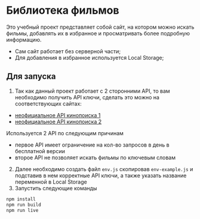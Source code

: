 # Библиотека фильмов
Это учебный проект представляет собой сайт, на котором можно искать фильмы, добавлять их в избранное и просматривать более подробную информацию.

- Сам сайт работает без серверной части;
- Для добавления в избранное используется Local Storage;

## Для запуска
1. Так как данный проект работает с 2 сторонними API, то вам необходимо получить API ключи, сделать это можно на соответствующих сайтах:
- [неофициальное API кинопоиска 1](https://kinopoiskapiunofficial.tech/)
- [неофициальное API кинопоиска 2](https://apiget.ru/documentation/)

Используется 2 API по следующим причинам
- первое API имеет ограничение на кол-во запросов в день в бесплатной версии
- второе API не позволяет искать фильмы по ключевым словам
2. Далее необходимо создать файл ```env.js``` скопировав ```env-example.js``` и подставив в нем корректные API ключи, а также указать название переменной в Local Storage
3. Запустить следующие команды
```cmd
npm install
npm run build
npm run live
```
